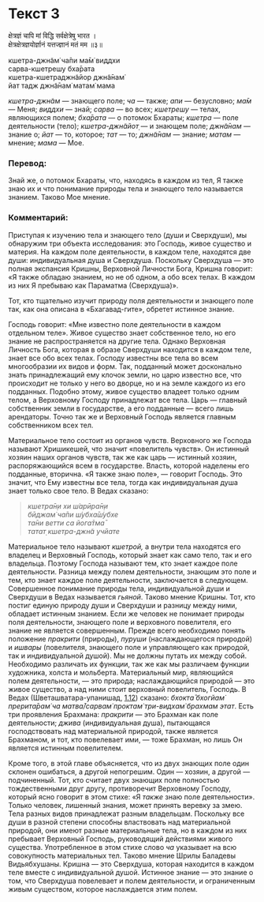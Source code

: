# Текст 3

क्षेत्रज्ञं चापि मां विद्धि सर्वक्षेत्रेषु भारत ।  
क्षेत्रक्षेत्रज्ञयोर्ज्ञानं यत्तज्ज्ञानं मतं मम ॥३॥

кшетра-джн̃ам̇ ча̄пи ма̄м̇ виддхи  
сарва-кшетрешу бха̄рата  
кшетра-кшетраджн̃айор джн̃а̄нам̇  
йат тадж джн̃а̄нам̇ матам̇ мама

_кшетра-джн̃ам_ — знающего поле; _ча_ — также; _апи_ — безусловно; _ма̄м_ — Меня; _виддхи_ — знай; _сарва_ — во всех; _кшетрешу_ — телах, являющихся полем; _бха̄рата_ — о потомок Бхараты; _кшетра_ — поле деятельности (тело); _кшетра-джн̃айот̣_ — и знающем поле; _джн̃а̄нам_ — знание о; _йат_ — то, которое; _тат_ — то; _джн̃а̄нам_ — знание; _матам_ — мнение; _мама_ — Мое.

### Перевод:

Знай же, о потомок Бхараты, что, находясь в каждом из тел, Я также знаю их и что понимание природы тела и знающего тело называется знанием. Таково Мое мнение.

### Комментарий:

Приступая к изучению тела и знающего тело (души и Сверхдуши), мы обнаружим три объекта исследования: это Господь, живое существо и материя. На каждом поле деятельности, в каждом теле, находятся две души: индивидуальная душа и Сверхдуша. Поскольку Сверхдуша — это полная экспансия Кришны, Верховной Личности Бога, Кришна говорит: «Я также обладаю знанием, но не об одном, а обо всех телах. В каждом из них Я пребываю как Параматма (Сверхдуша)».

Тот, кто тщательно изучит природу поля деятельности и знающего поле так, как она описана в «Бхагавад-гите», обретет истинное знание.

Господь говорит: «Мне известно поле деятельности в каждом отдельном теле». Живое существо знает собственное тело, но его знание не распространяется на другие тела. Однако Верховная Личность Бога, которая в образе Сверхдуши находится в каждом теле, знает все обо всех телах. Господу известны все тела во всем многообразии их видов и форм. Так, подданный может досконально знать принадлежащий ему клочок земли, но царю известно все, что происходит не только у него во дворце, но и на земле каждого из его подданных. Подобно этому, живое существо владеет только одним телом, а Верховному Господу принадлежат все тела. Царь — главный собственник земли в государстве, а его подданные — всего лишь арендаторы. Точно так же и Верховный Господь является главным собственником всех тел.

Материальное тело состоит из органов чувств. Верховного же Господа называют Хришикешей, что значит «повелитель чувств». Он истинный хозяин наших органов чувств, так же как царь — истинный хозяин, распоряжающийся всем в государстве. Власть, которой наделены его подданные, вторична. «Я также знаю поле», — говорит Господь. Это значит, что Ему известны все тела, тогда как индивидуальная душа знает только свое тело. В Ведах сказано:

> _кшетра̄н̣и хи ш́арӣра̄н̣и  
> бӣджам̇ ча̄пи ш́убха̄ш́убхе  
> та̄ни ветти са йога̄тма̄  
> татат̣ кшетра-джн̃а учйате_

Материальное тело называют _кшетрой,_ а внутри тела находятся его владелец и Верховный Господь, который знает как само тело, так и его владельца. Поэтому Господа называют тем, кто знает каждое поле деятельности. Разница между полем деятельности, знающим это поле и тем, кто знает каждое поле деятельности, заключается в следующем. Совершенное понимание природы тела, индивидуальной души и Сверхдуши в Ведах называется _гьяной_. Таково мнение Кришны. Тот, кто постиг единую природу души и Сверхдуши и разницу между ними, обладает истинным знанием. Если же человек не понимает природы поля деятельности, знающего поле и верховного повелителя, его знание не является совершенным. Прежде всего необходимо понять положение _пракрити_ (природы), _пуруши_ (наслаждающегося природой) и _ишвары_ (повелителя, знающего поле и управляющего как природой, так и индивидуальной душой). Мы не должны путать их между собой. Необходимо различать их функции, так же как мы различаем функции художника, холста и мольберта. Материальный мир, являющийся полем деятельности, — это природа; наслаждающийся природой — это живое существо, а над ними стоит верховный повелитель, Господь. В Ведах (Шветашватара-упанишад, [1.12](#)) сказано: _бхокта̄ бхогйам̇ прерита̄рам̇ ча матва̄/сарвам̇ проктам̇ три-видхам̇ брахмам этат_. Есть три проявления Брахмана: _пракрити —_ это Брахман как поле деятельности; _джива_ (индивидуальная душа), пытающаяся господствовать над материальной природой, также является Брахманом, и тот, кто повелевает ими, — тоже Брахман, но лишь Он является истинным повелителем.

Кроме того, в этой главе объясняется, что из двух знающих поле один склонен ошибаться, а другой непогрешим. Один — хозяин, а другой — подчиненный. Тот, кто считает двух знающих поле полностью тождественными друг другу, противоречит Верховному Господу, который ясно говорит в этом стихе: «Я _также_ знаю поле деятельности». Только человек, лишенный знания, может принять веревку за змею. Тела разных видов принадлежат разным владельцам. Поскольку все души в разной степени способны властвовать над материальной природой, они имеют разные материальные тела, но в каждом из них пребывает Верховный Господь, руководящий действиями живого существа. Употребленное в этом стихе слово _ча_ указывает на всю совокупность материальных тел. Таково мнение Шрилы Баладевы Видьябхушаны. Кришна — это Сверхдуша, которая находится в каждом теле вместе с индивидуальной душой. Истинное знание — это знание о том, что Сверхдуша повелевает и полем деятельности, и ограниченным живым существом, которое наслаждается этим полем.
